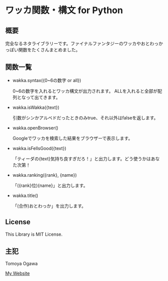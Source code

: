 # ワッカ関数・構文 for Python

## 概要

完全なるネタライブラリーです。ファイナルファンタジーのワッカやおとわっかっぽい関数をたくさんまとめました。

## 関数一覧

- wakka.syntax({0~6の数字 or all})
  
    0~6の数字を入れるとワッカ構文が出力されます。
    ALLを入れると全部が配列となって出てきます。
- wakka.isWakka({text})

    引数がシンかアルベドだったときのみtrue、それ以外はfalseを返します。
- wakka.openBrowser()

    Googleでワッカを検索した結果をブラウザーで表示します。
- wakka.isFellsGood({text})

    「ティーダの{text}気持ち良すぎだろ！」と出力します。どう使うかはあなた次第！
- wakka.ranking({rank}, {name})

    「({rank}位){name}」と出力します。
- wakka.title()

    「(合作)おとわっか」を出力します。

## License

This Library is MIT License.

## 主犯

Tomoya Ogawa

[My Website](https://ogawa-tomoya.jp/)